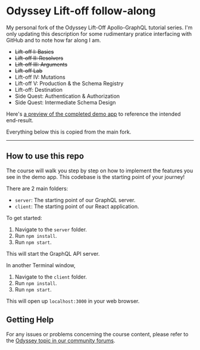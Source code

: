 # Odyssey Lift-off follow-along

My personal fork of the Odyssey Lift-Off Apollo-GraphQL tutorial series. I'm only updating this description for some rudimentary pratice interfacing with GitHub and to note how far along I am.

- ~~Lift-off I: Basics~~
- ~~Lift-off II: Resolvers~~
- ~~Lift-off III: Arguments~~
- ~~Lift-off Lab~~
- Lift-off IV: Mutations
- Lift-off V: Production & the Schema Registry
- Lift-off: Destination
- Side Quest: Authentication & Authorization
- Side Quest: Intermediate Schema Design

Here's [a preview of the completed demo app](https://lift-off-client-demo.netlify.app/) to reference the intended end-result.

Everything below this is copied from the main fork.

---

## How to use this repo

The course will walk you step by step on how to implement the features you see in the demo app. This codebase is the starting point of your journey!

There are 2 main folders:

- `server`: The starting point of our GraphQL server.
- `client`: The starting point of our React application.

To get started:

1. Navigate to the `server` folder.
1. Run `npm install`.
1. Run `npm start`.

This will start the GraphQL API server.

In another Terminal window,

1. Navigate to the `client` folder.
1. Run `npm install`.
1. Run `npm start`.

This will open up `localhost:3000` in your web browser.

## Getting Help

For any issues or problems concerning the course content, please refer to the [Odyssey topic in our community forums](https://community.apollographql.com/tags/c/help/6/odyssey).
